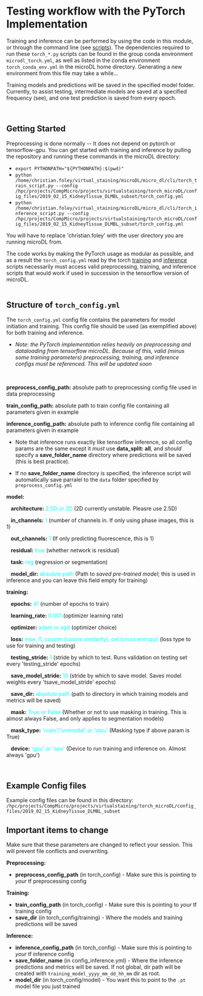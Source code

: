 # Testing workflow with the PyTorch Implementation

Training and inference can be performed by using the code in this module, or through the command line (see [scripts](../cli/)). The dependencies required to run these ```torch_*.py``` scripts can be found in the group conda environment ```microdl_torch.yml```, as well as listed in the conda environment ```torch_conda_env.yml``` in the microDL home directory. Generating a new environment from this file may take a while...

Training models and predictions will be saved in the specified model folder. Currently, to assist testing, intermediate models are saved at a specified frequency (see), and one test prediction is saved from every epoch.

<br>

## Getting Started

Preprocessing is done normally -- It does not depend on pytorch or tensorflow-gpu.
You can get started with training and inference by pulling the repository and running these commands in the microDL directory:

* ```export PYTHONPATH="${PYTHONPATH}:$(pwd)"```
* ```python /home/christian.foley/virtual_staining/microDL/micro_dl/cli/torch_train_script.py --config /hpc/projects/CompMicro/projects/virtualstaining/torch_microDL/config_files/2019_02_15_KidneyTissue_DLMBL_subset/torch_config.yml```
* ```python /home/christian.foley/virtual_staining/microDL/micro_dl/cli/torch_inference_script.py --config /hpc/projects/CompMicro/projects/virtualstaining/torch_microDL/config_files/2019_02_15_KidneyTissue_DLMBL_subset/torch_config.yml```

You will have to replace 'christian.foley' with the user directory you are running microDL from.

The code works by making the PyTorch usage as modular as possible, and as a result the ```torch_config.yml``` read by the torch [training](../cli/torch_train_script.py) and [inference](../cli/torch_inference_script.py) scripts necessarily must access valid preprocessing, training, and inference scripts that would work if used in succession in the tensorflow version of microDL.
<br><br>

## Structure of ```torch_config.yml```

The ```torch_config.yml``` config file contains the parameters for model initiation and training. This config file should be used (as exemplified above) for both training and inference.

* *Note: the PyTorch implementation relies heavily on preprocessing and dataloading from tensorflow microDL. Because of this, valid (minus some training parameters) preprocessing, training, and inference configs must be referenced. This will be updated soon*

<br>

**preprocess_config_path:** absolute path to preprocessing config file used in data preprocessing

**train_config_path:** absolute path to train config file containing all parameters given in example

**inference_config_path:** absolute path to inference config file containing all parameters given in example

* Note that inference runs exactly like tensorflow inference, so all config params are the same except it *must* use **data_split: all**, and *should* specify a **save_folder_name** directory where predictions will be saved (this is best practice).

* If no **save_folder_name** directory is specified, the inference script will automatically save parralel to the ```data``` folder specified by ```preprocess_config.yml```

**model:**

&nbsp;&nbsp; **architecture:** <span style="color:cyan"> 2.5D or 2D</span> (2D currently unstable. Pleasre use 2.5D)

&nbsp;&nbsp; **in_channels:** <span style="color:cyan"> 1 </span> (number of channels in. If only using phase images, this is 1)

&nbsp;&nbsp; **out_channels:** <span style="color:cyan"> 1 </span> (If only predicting fluorescence, this is 1)

&nbsp;&nbsp; **residual:** <span style="color:cyan"> true </span> (whether network is residual)

&nbsp;&nbsp; **task:** <span style="color:cyan"> reg </span> (regression or segmentation)

&nbsp;&nbsp; **model_dir:** <span style="color:cyan"> absolute path </span> (Path to *saved pre-trained model*; this is used in inference and you can leave this field empty for training)

**training:** 

&nbsp;&nbsp; **epochs:** <span style="color:cyan"> 41 </span> (number of epochs to train)

&nbsp;&nbsp; **learning_rate:** <span style="color:cyan"> 0.001 </span> (optimizer learning rate)

&nbsp;&nbsp; **optimizer:** <span style="color:cyan"> adam or sgd </span> (optimizer choice)

&nbsp;&nbsp; **loss:** <span style="color:cyan"> mse, l1, cossim (cosine similarity), cel (cross entropy) </span> (loss type to use for training and testing)

&nbsp;&nbsp; **testing_stride:** <span style="color:cyan"> 1 </span> (stride by which to test. Runs validation on testing set every 'testing_stride' epochs)

&nbsp;&nbsp; **save_model_stride:** <span style="color:cyan"> 10 </span> (stride by which to save model. Saves model weights every 'tsave_model_stride' epochs)

&nbsp;&nbsp; **save_dir:** <span style="color:cyan"> absolute path </span> (path to directory in which training models and metrics will be saved)

&nbsp;&nbsp; **mask:** <span style="color:cyan"> True or False </span> (Whether or not to use masking in training. This is almost always False, and only applies to segmentation models)

&nbsp;&nbsp; **mask_type:** <span style="color:cyan"> 'rosin'/'unimodal' or 'otsu' </span> (Masking type if above param is True)

&nbsp;&nbsp; **device:** <span style="color:cyan"> 'gpu' or 'cpu'</span> (Device to run training and inference on. Almost always 'gpu')

<br>

## Example Config files

Example config files can be found in this directory:
```/hpc/projects/CompMicro/projects/virtualstaining/torch_microDL/config_files/2019_02_15_KidneyTissue_DLMBL_subset```

## Important items to change

Make sure that these parameters are changed to reflect your session. This will prevent file conflicts and overwriting.

**Preprocessing:**

* **preprocess_config_path** (in torch_config) - Make sure this is pointing to *your* tf preprocessing config

**Training:**

* **train_config_path** (in torch_config) - Make sure this is pointing to *your* tf training config
* **save_dir** (in torch_config/training) - Where the models and training predictions will be saved

**Inference:**

* **inference_config_path** (in torch_config) - Make sure this is pointing to *your* tf inference config
* **save_folder_name** (in config_inference.yml) - Where the inference predictions and metrics will be saved. If not global, dir path will be created with `training_model_yyyy_mm_dd_hh_mm` dir as root.
* **model_dir** (in torch_config/model) - You want this to point to the ```.pt``` model file you just trained
